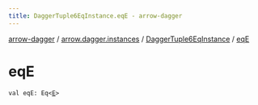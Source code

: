 ```yaml
---
title: DaggerTuple6EqInstance.eqE - arrow-dagger
---
```


[arrow-dagger](../../index.html) / [arrow.dagger.instances](../index.html) / [DaggerTuple6EqInstance](index.html) / [eqE](./eq-e.html)

# eqE

`val eqE: Eq<`[`E`](index.html#E)`>`